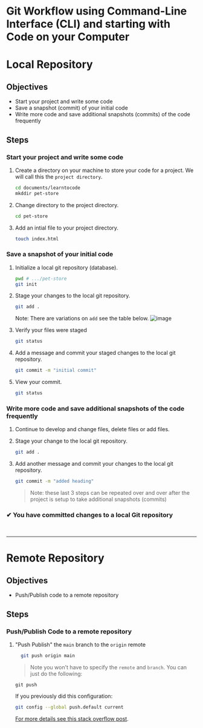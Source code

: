 # Git Workflow using Command-Line Interface (CLI) and starting with Code on your Computer

# Local Repository

## Objectives

- Start your project and write some code
- Save a snapshot (commit) of your initial code
- Write more code and save additional snapshots (commits) of the code frequently

## Steps

### Start your project and write some code

>

1. Create a directory on your machine to store your code for a project. We will call this the `project directory`.

   ```sh
   cd documents/learntocode
   mkddir pet-store
   ```

1. Change directory to the project directory.

   ```sh
   cd pet-store
   ```

1. Add an intial file to your project directory.

   ```sh
   touch index.html
   ```

### Save a snapshot of your initial code

1. Initialize a local git repository (database).

   ```sh
   pwd # .../pet-store
   git init
   ```

1. Stage your changes to the local git repository.

   ```sh
   git add .
   ```

   Note: There are variations on `add` see the table below.
   ![image](https://user-images.githubusercontent.com/1474579/231919014-51d16b04-cb64-482c-b457-a446140a830b.png)

1. Verify your files were staged

   ```sh
   git status
   ```

1. Add a message and commit your staged changes to the local git repository.

   ```sh
   git commit -m "initial commit"
   ```

1. View your commit.

   ```sh
   git status
   ```

### Write more code and save additional snapshots of the code frequently

1. Continue to develop and change files, delete files or add files.
1. Stage your change to the local git repository.

   ```sh
   git add .
   ```

1. Add another message and commit your changes to the local git repository.

   ```sh
   git commit -m "added heading"
   ```

   > Note: these last 3 steps can be repeated over and over after the project is setup to take additional snapshots (commits)

### &#10004; You have committed changes to a local Git repository

<br>

---

# Remote Repository

## Objectives

- Push/Publish code to a remote repository

## Steps

### Push/Publish Code to a remote repository

1.  "Push Publish" the `main` branch to the `origin` remote

    ```sh
      git push origin main
    ```

    > Note you won't have to specify the `remote` and `branch`. You can just do the following:

    ```
    git push
    ```

    If you previously did this configuration:

    ```sh
    git config --global push.default current
    ```

    [For more details see this stack overflow post](https://stackoverflow.com/questions/37770467/why-do-i-have-to-git-push-set-upstream-origin-branch).
